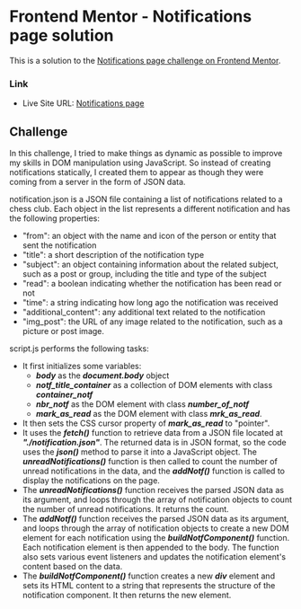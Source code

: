 # Frontend Mentor - Notifications page solution

This is a solution to the [Notifications page challenge on Frontend Mentor](https://www.frontendmentor.io/challenges/notifications-page-DqK5QAmKbC).


### Link

- Live Site URL: [Notifications page](https://mermory-alloc.github.io/Notifications-page-/src/)

## Challenge
In this challenge, I tried to make things as dynamic as possible to improve my skills in DOM manipulation using JavaScript. So instead of creating notifications statically, I created them to appear as though they were coming from a server in the form of JSON data.

notification.json is a JSON file containing a list of notifications related to a chess club. Each object in the list represents a different notification and has the following properties:
- "from": an object with the name and icon of the person or entity that sent the notification
- "title": a short description of the notification type
- "subject": an object containing information about the related subject, such as a post or group, including the title and type of the subject
- "read": a boolean indicating whether the notification has been read or not
- "time": a string indicating how long ago the notification was received
- "additional_content": any additional text related to the notification
- "img_post": the URL of any image related to the notification, such as a picture or post image.

script.js  performs the following tasks:
- It first initializes some variables:
  - ***body*** as the ***document.body*** object
  - ***notf_title_container*** as a collection of DOM elements with class ***container_notf***
  - ***nbr_notf*** as the DOM element with class ***number_of_notf***
  - ***mark_as_read*** as the DOM element with class ***mrk_as_read***.
- It then sets the CSS cursor property of ***mark_as_read*** to "pointer".
- It uses the ***fetch()*** function to retrieve data from a JSON file located at ***"./notification.json"***. The returned data is in JSON format, so the code uses the ***json()*** method to parse it into a JavaScript object. The ***unreadNotifications()*** function is then called to count the number of unread notifications in the data, and the ***addNotf()*** function is called to display the notifications on the page.
- The ***unreadNotifications()*** function receives the parsed JSON data as its argument, and loops through the array of notification objects to count the number of unread notifications. It returns the count.
- The ***addNotf()*** function receives the parsed JSON data as its argument, and loops through the array of notification objects to create a new DOM element for each notification using the ***buildNotfComponent()*** function. Each notification element is then appended to the body. The function also sets various event listeners and updates the notification element's content based on the data.
- The ***buildNotfComponent()*** function creates a new ***div*** element and sets its HTML content to a string that represents the structure of the notification component. It then returns the new element.
